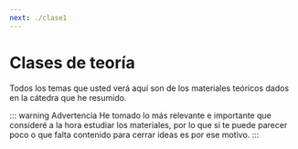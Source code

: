 ```yaml
---
next: ./clase1
---
```

# Clases de teoría
Todos los temas que usted verá aquí son de los materiales teóricos dados en la cátedra que he resumido.

::: warning Advertencia
He tomado lo más relevante e importante que consideré a la hora estudiar los materiales, por lo que si te puede parecer poco o que falta contenido para cerrar ideas es por ese motivo.
:::
